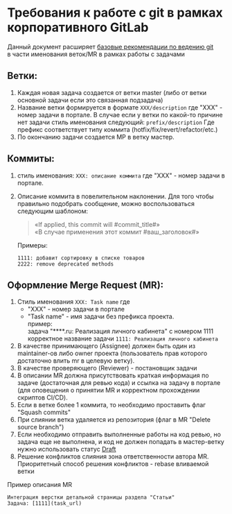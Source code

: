 # Требования к работе с git в рамках корпоративного GitLab

Данный документ расширяет [базовые рекомендации по ведению git](git-style.md)  
в части именования веток/MR в рамках работы c задачами

## Ветки:

1. Каждая новая задача создается от ветки master (либо от ветки основной задачи если это связанная подзадача)
2. Название ветки формируется в формате `XXX/description` где "XXX" - номер задачи в портале. В случае если у ветки по какой-то причине нет задачи стиль именования следующий: `prefix/description` Где префикс соответствует типу коммита (hotfix/fix/revert/refactor/etc.)
3. По окончанию задачи создается МР в ветку мастер.

## Коммиты:

1. стиль именования: `XXX: описание коммита` где "XXX" - номер задачи в портале.
2. Описание коммита в повелительном наклонении. Для того чтобы правильно подобрать сообщение, можно воспользоваться следующим шаблоном: 
    > «If applied, this commit will #commit_title#»  
      «В случае применения этот коммит #ваш_заголовок#»

    Примеры:
    ```
    1111: добавит сортировку в списке товаров  
    2222: remove deprecated methods
    ```

## Оформление Merge Request (MR):

1. Стиль именования `XXX: Task name` где 
   - "XXX" - номер задачи в портале 
   - "Task name" - имя задачи без префикса проекта.  
       пример:  
       задача "****.ru: Реализация личного кабинета" с номером 1111  
       корректное название задачи `1111: Реализация личного кабинета`
2. В качестве принимающего (Assignee) должен быть один из maintainer-ов либо owner проекта (пользователь прав которого достаточно влить mr в целевую ветку). 
3. В качестве проверяющего (Reviewer) - постановщик задачи
4. В описании MR должна присутствовать краткая информация по задаче (достаточная для ревью кода) и ссылка на задачу в портале (для оповещения о принятии MR и корректном прохождении скриптов CI/CD).
5. Если в ветке более 1 коммита, то необходимо проставить флаг "Squash commits"
6. При слиянии ветка удаляется из репозитория (флаг в MR "Delete source branch")
7. Если необходимо отправить выполненные работы на код ревью, но задача еще не выполнена, и код не должен попадать в мастер-ветку нужно использовать статус [Draft](https://docs.gitlab.com/ee/user/project/merge_requests/drafts.html)
8. Решение конфликтов слияния зона ответственности автора MR. Приоритетный способ решения конфликтов - rebase вливаемой ветки

Пример описания MR
```
Интеграция верстки детальной страницы раздела "Статьи"
Задача: [1111](task_url)
```